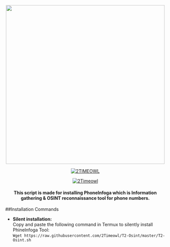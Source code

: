 <p align="center">
  <img src="https://i.imgur.com/LtUGnF3.png" width=500 />
</p>
<p align="center">
<a href="https://youtube.com/channel/UCl5oG2xGkLWE0hJeTg-wOSg"><img title="2TIMEOWL" src="https://img.shields.io/badge/MADE%20IN-INDIA-orange"></a>
</p>
</p>
<p align="center">
<a href="https://instagram.com/2timeowl?igshid=1p17hruv5cg68"><img title="2Timeowl" src="https://img.shields.io/badge/2TIME-OWL-green"></a>
</p>

<h4 align="center">This script is made for installing PhoneInfoga which is Information gathering & OSINT reconnaissance tool for phone numbers.</h4>

##Installation Commands
- <b>Silent installation:</b></br>
Copy and paste the following command in Termux to silently install PhineInfoga Tool:<br/>
```Wget https://raw.githubusercontent.com/2Timeowl/T2-Osint/master/T2-Osint.sh```<br/>
